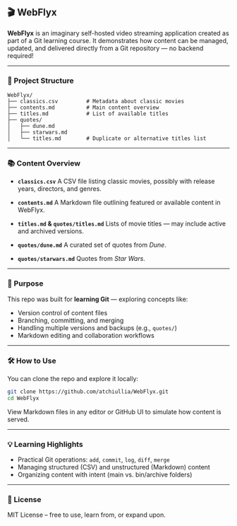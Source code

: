 ## 🎬 WebFlyx

**WebFlyx** is an imaginary self-hosted video streaming application created as part of a Git learning course. It demonstrates how content can be managed, updated, and delivered directly from a Git repository — no backend required!

---

### 📁 Project Structure

```
WebFlyx/
├── classics.csv         # Metadata about classic movies
├── contents.md          # Main content overview
├── titles.md            # List of available titles
├── quotes/
│   ├── dune.md
│   ├── starwars.md
│   └── titles.md        # Duplicate or alternative titles list
```

---

### 📚 Content Overview

* **`classics.csv`**
  A CSV file listing classic movies, possibly with release years, directors, and genres.

* **`contents.md`**
  A Markdown file outlining featured or available content in WebFlyx.

* **`titles.md` & `quotes/titles.md`**
  Lists of movie titles — may include active and archived versions.

* **`quotes/dune.md`**
  A curated set of quotes from *Dune*.

* **`quotes/starwars.md`**
  Quotes from *Star Wars*.

---

### 🧪 Purpose

This repo was built for **learning Git** — exploring concepts like:

* Version control of content files
* Branching, committing, and merging
* Handling multiple versions and backups (e.g., `quotes/`)
* Markdown editing and collaboration workflows

---

### 🛠 How to Use

You can clone the repo and explore it locally:

```bash
git clone https://github.com/atchiullia/WebFlyx.git
cd WebFlyx
```

View Markdown files in any editor or GitHub UI to simulate how content is served.

---

### 💡 Learning Highlights

* Practical Git operations: `add`, `commit`, `log`, `diff`, `merge`
* Managing structured (CSV) and unstructured (Markdown) content
* Organizing content with intent (main vs. bin/archive folders)

---

### 📄 License

MIT License – free to use, learn from, or expand upon.

